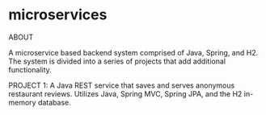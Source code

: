 # microservices

ABOUT

A microservice based backend system comprised of Java, Spring, and H2. The system is divided into a series of projects
that add additional functionality.


PROJECT 1:
A Java REST service that saves and serves anonymous restaurant reviews. Utilizes Java, Spring MVC, Spring JPA, and the H2 in-memory database.
